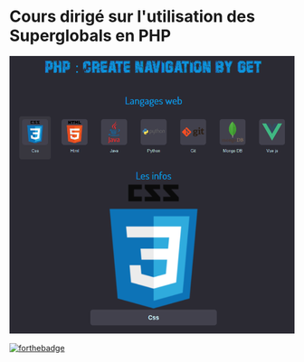 # Cours dirigé sur l'utilisation des Superglobals en PHP
![cover](./asset/get.PNG)

[![forthebadge](https://forthebadge.com/images/badges/open-source.svg)](https://forthebadge.com)
